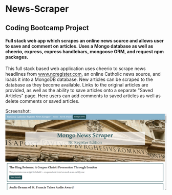 # News-Scraper

## Coding Bootcamp Project

#### Full stack web app which scrapes an online news source and allows user to save and comment on articles. Uses a Mongo database as well as cheerio, express, express handlebars, mongoose ORM, and request npm packages.

This full stack based web application uses cheerio to scrape news headlines from www.ncregister.com, an online Catholic news source, and loads it into a MongoDB database. New articles can be scraped to the database as they become available. Links to the original articles are provided, as well as the ability to save articles onto a separate "Saved Articles" page. Here users can add comments to saved articles as well as delete comments or saved articles.

Screenshot:
![ScreenShot](screenshot.PNG)
